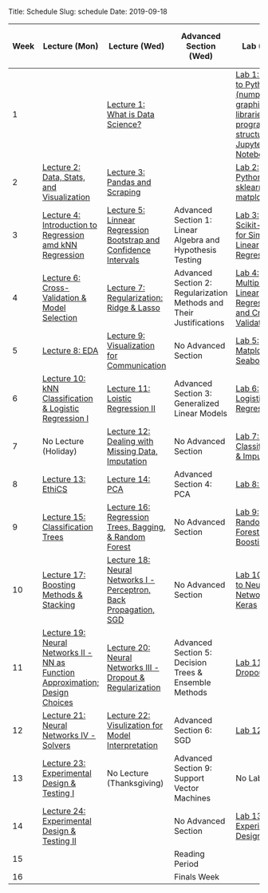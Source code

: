 Title: Schedule
Slug: schedule
Date: 2019-09-18


|Week|Lecture (Mon)|Lecture (Wed)|Advanced Section (Wed)|Lab (Thu)|Assignment (R:Released Tue - D:Due Wed)|
|-----|-----|-----|-----|-----|-----|
|1||[Lecture 1: What is Data Science?]({filename}/lectures/lecture1/index.md)||[Lab 1: Intro to Python (numpy, graphing libraries, program structure, Jupyter Notebook)]({filename}/labs/lab01/index.md)|R:HW0|
|2|[Lecture 2: Data, Stats, and Visualization]({filename}/lectures/lecture2/index.md)|[Lecture 3: Pandas and Scraping]({filename}/lectures/lecture3/index.md)||[Lab 2: Python: sklearn, matplotlib]({filename}/labs/lab02/index.md)|R:HW1 - D:HW0|
|3|[Lecture 4: Introduction to Regression amd kNN Regression ]({filename}/lectures/lecture4/index.md)|[Lecture 5: Linnear Regression Bootstrap and Confidence Intervals]({filename}/lectures/lecture5/index.md)|Advanced Section 1: Linear Algebra and Hypothesis Testing|[Lab 3: Scikit-learn for Simple Linear Regression]({filename}/labs/lab03/index.md)|R:HW2 - D:HW1|
|4|[Lecture 6: Cross-Validation & Model Selection]({filename}/lectures/lecture6/index.md)|[Lecture 7: Regularization: Ridge & Lasso]({filename}/lectures/lecture7/index.md)|Advanced Section 2: Regularization Methods and Their Justifications|[Lab 4: Multiple Linear Regression and Cross Validation]({filename}/labs/lab04/index.md)|R:HW3 - D:HW2|
|5|[Lecture 8: EDA]({filename}/lectures/lecture8/index.md)|[Lecture 9:  Visualization for Communication]({filename}/lectures/lecture9/index.md)|No Advanced Section|[Lab 5: Matplotlib & Seaborn]({filename}/labs/lab05/index.md)|No Assignment|
|6|[Lecture 10: kNN Classification & Logistic Regression I]({filename}/lectures/lecture10/index.md)|[Lecture 11: Loistic Regression II]({filename}/lectures/lecture11/index.md)|Advanced Section 3: Generalized Linear Models|[Lab 6: Logistic Regression]({filename}/labs/lab06/index.md)|R:HW4 (individual) - D:HW3|
|7|No Lecture (Holiday)|[Lecture 12: Dealing with Missing Data, Imputation]({filename}/lectures/lecture12/index.md)|No Advanced Section|[Lab 7: KNN Classification & Imputation]({filename}/labs/lab07/index.md)|No Assignment|
|8|[Lecture 13:  EthiCS]({filename}/lectures/lecture13/index.md)|[Lecture 14: PCA]({filename}/lectures/lecture14/index.md)|Advanced Section 4: PCA|[Lab 8: PCA]({filename}/labs/lab08/index.md)|R:HW5 - D:HW4|
|9|[Lecture 15: Classification Trees]({filename}/lectures/lecture15/index.md)|[Lecture 16: Regression Trees, Bagging, & Random Forest]({filename}/lectures/lecture16/index.md)|No Advanced Section|[Lab 9: Random Forests and Boosting]({filename}/labs/lab09/index.md)|R:HW6 - D:HW5|
|10|[Lecture 17: Boosting Methods & Stacking]({filename}/lectures/lecture17/index.md)|[Lecture 18: Neural Networks I - Perceptron, Back Propagation, SGD]({filename}/lectures/lecture18/index.md)|No Advanced Section|[Lab 10: Intro to Neural Networks & Keras]({filename}/labs/lab10/index.md)|No Assignment|
|11|[Lecture 19: Neural Networks II - NN as Function Approximation; Design Choices]({filename}/lectures/lecture19/index.md)|[Lecture 20: Neural Networks III - Dropout & Regularization]({filename}/lectures/lecture20/index.md)|Advanced Section 5: Decision Trees & Ensemble Methods|[Lab 11: Dropout]({filename}/labs/lab11/index.md)|R:HW7 (individual) -  D:HW6|
|12|[Lecture 21: Neural Networks IV - Solvers]({filename}/lectures/lecture21/index.md)|[Lecture 22: Visulization for Model Interpretation]({filename}/lectures/lecture22/index.md)|Advanced Section 6: SGD|[Lab 12: VIZ]({filename}/labs/lab12/index.md)|No Assignment|
|13|[Lecture 23: Experimental Design & Testing I]({filename}/lectures/lecture23/index.md)|No Lecture (Thanksgiving)|Advanced Section 9: Support Vector Machines|No Lab|R:HW8 - D:HW7 *[Due on Tuesday]*|
|14|[Lecture 24: Experimental Design & Testing II]({filename}/lectures/lecture24/index.md)||No Advanced Section|[Lab 13: Experimental Design]({filename}/labs/lab13/index.md)|D:HW8|
|15|||Reading Period|||
|16|||Finals Week|||

